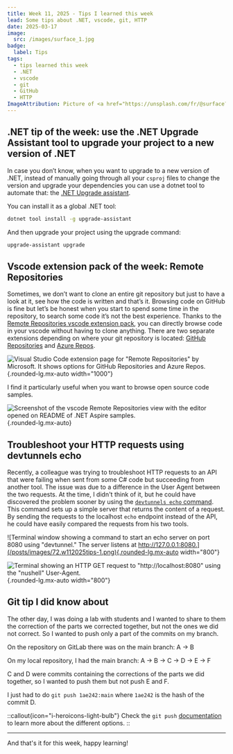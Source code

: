 ```yaml
---
title: Week 11, 2025 - Tips I learned this week
lead: Some tips about .NET, vscode, git, HTTP
date: 2025-03-17
image:
  src: /images/surface_1.jpg
badge:
  label: Tips
tags:
  - tips learned this week
  - .NET
  - vscode
  - git
  - GitHub
  - HTTP
ImageAttribution: Picture of <a href="https://unsplash.com/fr/@surface?utm_content=creditCopyText&utm_medium=referral&utm_source=unsplash">Surface</a> on <a href="https://unsplash.com/fr/photos/appareil-surface-sur-la-table-taHYzvApW1o?utm_content=creditCopyText&utm_medium=referral&utm_source=unsplash">Unsplash</a>
---
```

## .NET tip of the week: use the .NET Upgrade Assistant tool to upgrade your project to a new version of .NET

In case you don’t know, when you want to upgrade to a new version of .NET, instead of manually going through all your `csproj` files to change the version and upgrade your dependencies you can use a dotnet tool to automate that: the [.NET Upgrade assistant](https://learn.microsoft.com/en-us/dotnet/core/porting/upgrade-assistant-overview).

You can install it as a global .NET tool:

```bash
dotnet tool install -g upgrade-assistant
```

And then upgrade your project using the upgrade command:

```bash
upgrade-assistant upgrade
```

## Vscode extension pack of the week: Remote Repositories

Sometimes, we don’t want to clone an entire git repository but just to have a look at it, see how the code is written and that’s it. Browsing code on GitHub is fine but let’s be honest when you start to spend some time in the repository, to search some code it’s not the best experience. Thanks to the [Remote Repositories vscode extension pack](https://marketplace.visualstudio.com/items?itemName=ms-vscode.remote-repositories), you can directly browse code in your vscode without having to clone anything. There are two separate extensions depending on where your git repository is located: [GitHub Repositories](https://marketplace.visualstudio.com/items?itemName=GitHub.remotehub) and [Azure Repos](https://marketplace.visualstudio.com/items?itemName=ms-vscode.azure-repos).

![Visual Studio Code extension page for "Remote Repositories" by Microsoft. It shows options for GitHub Repositories and Azure Repos.](/posts/images/72.w112025tips-3.png){.rounded-lg.mx-auto width="1000"}

I find it particularly useful when you want to browse open source code samples.

![Screenshot of the vscode Remote Repositories view with the editor opened on README of .NET Aspire samples.](/posts/images/72.w112025tips-4.png){.rounded-lg.mx-auto}

## Troubleshoot your HTTP requests using devtunnels echo

Recently, a colleague was trying to troubleshoot HTTP requests to an API that were failing when sent from some C# code but succeeding from another tool. The issue was due to a difference in the User Agent between the two requests. At the time, I didn't think of it, but he could have discovered the problem sooner by using the [`devtunnels echo` command](https://learn.microsoft.com/en-us/azure/developer/dev-tunnels/cli-commands#diagnostic-commands). This command sets up a simple server that returns the content of a request. By sending the requests to the localhost `echo` endpoint instead of the API, he could have easily compared the requests from his two tools.

![Terminal window showing a command to start an echo server on port 8080 using "devtunnel." The server listens at http://127.0.0.1:8080.](/posts/images/72.w112025tips-1.png){.rounded-lg.mx-auto width="800"}

![Terminal showing an HTTP GET request to "http://localhost:8080" using the "nushell" User-Agent.](/posts/images/72.w112025tips-2.png){.rounded-lg.mx-auto width="800"}

## Git tip I did know about

The other day, I was doing a lab with students and I wanted to share to them the correction of the parts we corrected together, but not the ones we did not correct. So I wanted to push only a part of the commits on my branch.

On the repository on GitLab there was on the main branch: A → B

On my local repository, I had the main branch: A → B → C → D → E → F

C and D were commits containing the corrections of the parts we did together, so I wanted to push them but not push E and F.

I just had to do `git push 1ae242:main` where `1ae242` is the hash of the commit D.

::callout{icon="i-heroicons-light-bulb"}
Check the `git push` [documentation](https://git-scm.com/docs/git-push#Documentation/git-push.txt-ltrefspecgt82308203) to learn more about the different options.
::

---

And that's it for this week, happy learning!
